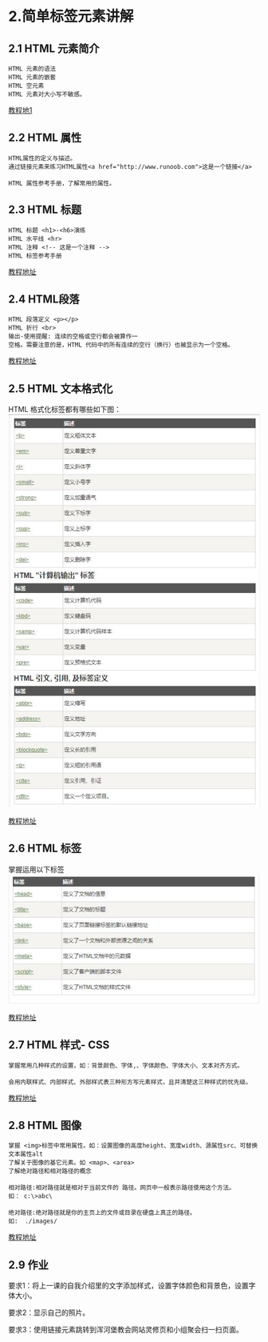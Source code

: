 
# 2.简单标签元素讲解 

## 2.1 HTML 元素简介
   
    HTML 元素的语法
    HTML 元素的嵌套
    HTML 空元素
    HTML 元素对大小写不敏感。
   
[教程地1](htt1://www.runoob.com/html/html-elements.html)
## 2.2 HTML 属性
    HTML属性的定义与描述。
    通过链接元素来练习HTML属性<a href="http://www.runoob.com">这是一个链接</a>

    HTML 属性参考手册，了解常用的属性。

      
## 2.3 HTML 标题
    
    HTML 标题 <h1>-<h6>演练
    HTML 水平线 <hr>
    HTML 注释 <!-- 这是一个注释 -->
    HTML 标签参考手册

[教程地址](http://www.runoob.com/html/html-headings.html)
## 2.4 HTML段落
   
    HTML 段落定义 <p></p>
    HTML 折行 <br>
    输出-使用提醒: 连续的空格或空行都会被算作一
    空格。需要注意的是，HTML 代码中的所有连续的空行（换行）也被显示为一个空格。

[教程地址](http://www.runoob.com/html/html-paragraphs.html)

## 2.5 HTML 文本格式化
HTML 格式化标签都有哪些如下图：
![image](FormatLabel.jpg)
    
[教程地址](http://www.runoob.com/html/html-formatting.html)

## 2.6 HTML <head>标签
掌握运用以下标签
![image](head.jpg)
    
   
[教程地址](http://www.runoob.com/html/html-head.html)

## 2.7 HTML 样式- CSS
      
    掌握常用几种样式的设置，如：背景颜色、字体,、字体颜色、字体大小、文本对齐方式。

    会用内联样式、内部样式、外部样式表三种形方写元素样式，且并清楚这三种样式的忧先级。
     
     
[教程地址](http://www.runoob.com/html/html-css.html#commentform)

## 2.8 HTML 图像
   
    掌握 <img>标签中常用属性。如：设置图像的高度height、宽度width、源属性src、可替换文本属性alt
    了解关于图像的基它元素。如 <map>、<area>
    了解绝对路径和相对路径的概念

    相对路径:相对路径就是相对于当前文件的 路径。网页中一般表示路径使用这个方法。
    如： c:\>abc\

    绝对路径:绝对路径就是你的主页上的文件或目录在硬盘上真正的路径。
    如:  ./images/   
   
[教程地址](http://www.runoob.com/html/html-images.html)

## 2.9 作业

要求1：将上一课的自我介绍里的文字添加样式，设置字体颜色和背景色，设置字体大小。

要求2：显示自己的照片。

要求3：使用链接元素跳转到浑河堡教会网站灵修页和小组聚会扫一扫页面。


       



    
